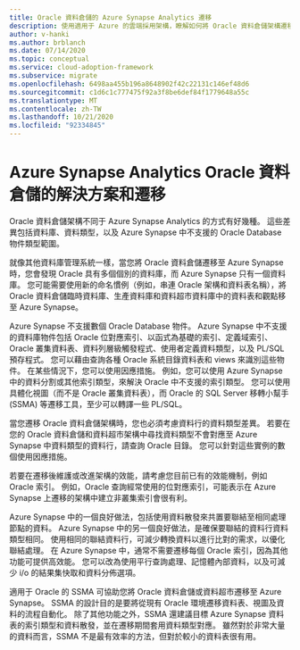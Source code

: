 ```yaml
---
title: Oracle 資料倉儲的 Azure Synapse Analytics 遷移
description: 使用適用于 Azure 的雲端採用架構，瞭解如何將 Oracle 資料倉儲架構遷移至 Azure Synapse Analytics。
author: v-hanki
ms.author: brblanch
ms.date: 07/14/2020
ms.topic: conceptual
ms.service: cloud-adoption-framework
ms.subservice: migrate
ms.openlocfilehash: 6498aa455b196a8648902f42c22131c146ef48d6
ms.sourcegitcommit: c1d6c1c777475f92a3f8be6def84f1779648a55c
ms.translationtype: MT
ms.contentlocale: zh-TW
ms.lasthandoff: 10/21/2020
ms.locfileid: "92334845"
---
```

<!-- cSpell:ignore Exadata SSMA -->

# <a name="azure-synapse-analytics-solutions-and-migration-for-an-oracle-data-warehouse"></a>Azure Synapse Analytics Oracle 資料倉儲的解決方案和遷移

Oracle 資料倉儲架構不同于 Azure Synapse Analytics 的方式有好幾種。 這些差異包括資料庫、資料類型，以及 Azure Synapse 中不支援的 Oracle Database 物件類型範圍。

就像其他資料庫管理系統一樣，當您將 Oracle 資料倉儲遷移至 Azure Synapse 時，您會發現 Oracle 具有多個個別的資料庫，而 Azure Synapse 只有一個資料庫。 您可能需要使用新的命名慣例（例如，串連 Oracle 架構和資料表名稱），將 Oracle 資料倉儲臨時資料庫、生產資料庫和資料超市資料庫中的資料表和觀點移至 Azure Synapse。

Azure Synapse 不支援數個 Oracle Database 物件。 Azure Synapse 中不支援的資料庫物件包括 Oracle 位對應索引、以函式為基礎的索引、定義域索引、Oracle 叢集資料表、資料列層級觸發程式、使用者定義資料類型，以及 PL/SQL 預存程式。 您可以藉由查詢各種 Oracle 系統目錄資料表和 views 來識別這些物件。 在某些情況下，您可以使用因應措施。 例如，您可以使用 Azure Synapse 中的資料分割或其他索引類型，來解決 Oracle 中不支援的索引類型。 您可以使用具體化視圖（而不是 Oracle 叢集資料表），而 Oracle 的 SQL Server 移轉小幫手 (SSMA) 等遷移工具，至少可以轉譯一些 PL/SQL。

當您遷移 Oracle 資料倉儲架構時，您也必須考慮資料行的資料類型差異。 若要在您的 Oracle 資料倉儲和資料超市架構中尋找資料類型不會對應至 Azure Synapse 中資料類型的資料行，請查詢 Oracle 目錄。 您可以針對這些實例的數個使用因應措施。

若要在遷移後維護或改進架構的效能，請考慮您目前已有的效能機制，例如 Oracle 索引。 例如，Oracle 查詢經常使用的位對應索引，可能表示在 Azure Synapse 上遷移的架構中建立非叢集索引會很有利。

Azure Synapse 中的一個良好做法，包括使用資料散發來共置要聯結至相同處理節點的資料。 Azure Synapse 中的另一個良好做法，是確保要聯結的資料行資料類型相同。 使用相同的聯結資料行，可減少轉換資料以進行比對的需求，以優化聯結處理。 在 Azure Synapse 中，通常不需要遷移每個 Oracle 索引，因為其他功能可提供高效能。 您可以改為使用平行查詢處理、記憶體內部資料，以及可減少 i/o 的結果集快取和資料分佈選項。

適用于 Oracle 的 SSMA 可協助您將 Oracle 資料倉儲或資料超市遷移至 Azure Synapse。 SSMA 的設計目的是要將從現有 Oracle 環境遷移資料表、視圖及資料的流程自動化。 除了其他功能之外，SSMA 還建議目標 Azure Synapse 資料表的索引類型和資料散發，並在遷移期間套用資料類型對應。 雖然對於非常大量的資料而言，SSMA 不是最有效率的方法，但對於較小的資料表很有用。
